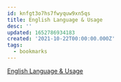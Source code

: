 ```yaml
---
id: knfgt3o7hs7fwyquw9xn5qs
title: English Language & Usage
desc: ''
updated: 1652786934183
created: '2021-10-22T00:00:00.000Z'
tags:
  - bookmarks
---
```


[English Language & Usage](https://english.stackexchange.com/)
